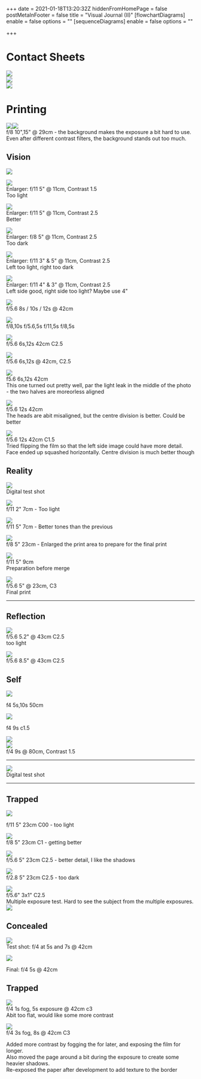 +++
date = 2021-01-18T13:20:32Z
hiddenFromHomePage = false
postMetaInFooter = false
title = "Visual Journal (II)"
[flowchartDiagrams]
enable = false
options = ""
[sequenceDiagrams]
enable = false
options = ""

+++
# Contact Sheets

![](/uploads/contact-1-f8-14s.jpg)  
![](/uploads/contact-2-f8-10s.jpg)  
![](/uploads/contact-3-f8-20s-10s-38cm.jpg)

# Printing

![](/uploads/f8-10s-15s-29cm-1.jpg)![](/uploads/f8-10s-15s-29cm-2.jpg)  
f/8 10",15" @ 29cm - the background makes the exposure a bit hard to use. Even after different contrast filters, the background stands out too much.

## Vision

![](/uploads/vision/f11-5s-11cm-c2-5-ii.jpg)

![](/uploads/vision/f11-5s-11cm-c1-5.jpg)  
Enlarger: f/11 5" @ 11cm, Contrast 1.5  
Too light

![](/uploads/vision/f11-5s-11cm-c2-5.jpg)  
Enlarger: f/11 5" @ 11cm, Contrast 2.5  
Better

![](/uploads/vision/f8-5s-11cm-c2-5.jpg)  
Enlarger: f/8 5" @ 11cm, Contrast 2.5  
Too dark

![](/uploads/vision/f11-3s-5s-11cm-c2-5.jpg)  
Enlarger: f/11 3" & 5" @ 11cm, Contrast 2.5  
Left too light, right too dark

![](/uploads/vision/f11-4s-3s-11cm-c2-5.jpg)  
Enlarger: f/11 4" & 3" @ 11cm, Contrast 2.5  
Left side good, right side too light? Maybe use 4"

![](/uploads/f5-6-8s-10s-12s-42cm.jpg)  
f/5.6 8s / 10s / 12s @ 42cm

![](/uploads/f8-10s-f5-6-5s-f11-5s-f8-5s.jpg)  
f/8,10s f/5.6,5s f/11,5s f/8,5s

![](/uploads/f5-6-6s-12s-42cm-c2-5.jpg)  
f/5.6 6s,12s 42cm C2.5

![](/uploads/f5-6-6s-12s-42cm-c2-5-_2.jpg)  
f/5.6 6s,12s @ 42cm, C2.5

![](/uploads/f5-6-6s-12s-42cm.jpg)  
f5.6 6s,12s 42cm  
This one turned out pretty well, par the light leak in the middle of the photo - the two halves are moreorless aligned

![](/uploads/f5-6-12s-42cm.jpg)  
f/5.6 12s 42cm  
The heads are abit misaligned, but the centre division is better. Could be better

![](/uploads/f5-6-12s-42cm-c1-5.jpg)  
f/5.6 12s 42cm C1.5  
Tried flipping the film so that the left side image could have more detail. Face ended up squashed horizontally. Centre division is much better though

## Reality

![](/uploads/0t4a1513_dxo.jpg)  
Digital test shot

![](/uploads/f11-2s-7cm.jpg)  
f/11 2" 7cm - Too light

![](/uploads/f11-5s-7cm.jpg)  
f/11 5" 7cm - Better tones than the previous

![](/uploads/f8-5s-23cm.jpg)  
f/8 5" 23cm - Enlarged the print area to prepare for the final print

![](/uploads/f11-5s-9cm.jpg)  
f/11 5" 9cm  
Preparation before merge

![](/uploads/f5-6-5s-23cm-c3.jpg)  
f/5.6 5" @ 23cm, C3  
Final print

***

## Reflection

![](/uploads/f5-6-5-2s-43cm-c2-5.jpg)  
f/5.6 5.2" @ 43cm C2.5  
too light

![](/uploads/f5-6-8-5s-43cm-c2-5.jpg)  
f/5.6 8.5" @ 43cm C2.5

## Self

![](/uploads/f4-5s-10s-50cm.jpg)

f4 5s,10s 50cm

![](/uploads/f4-9s-c1-5.jpg)

f4 9s c1.5

![](/uploads/scn_0003.jpg)  
![](/uploads/f4-9s-80cm-c1-5.jpg)  
f/4 9s @ 80cm, Contrast 1.5

***

![](/uploads/0t4a0961_dxo.jpg)  
Digital test shot

***

## Trapped

![](/uploads/f11-5s-23cm-c00.jpg)

f/11 5" 23cm C00 - too light

![](/uploads/f8-5s-23cm-c1.jpg)  
f/8 5" 23cm C1 - getting better

![](/uploads/f5-6-23cm-5s-c2-5.jpg)  
f/5.6 5" 23cm C2.5 - better detail, I like the shadows

![](/uploads/f5-6-5s-23cm-c2-5.jpg)  
f/2.8 5" 23cm C2.5 - too dark

![](/uploads/f5-6-fx1s-c2-5.jpg)  
f/5.6" 3x1" C2.5  
Multiple exposure test. Hard to see the subject from the multiple exposures.  
![](/uploads/f5-6-4x0-6s-26cm-c2-5.jpg)

## Concealed

![](/uploads/f4-5s-7s.jpg)  
Test shot: f/4 at 5s and 7s @ 42cm

![](/uploads/f4-5s-42cm.jpg)

Final: f/4 5s @ 42cm

## Trapped

![](/uploads/f4-1s-fog-5s-42cm-c3.jpg)  
f/4 1s fog, 5s exposure @ 42cm c3  
Abit too flat, would like some more contrast

![](/uploads/f4-8s-c3.jpg)  
f/4 3s fog, 8s @ 42cm C3

Added more contrast by fogging the for later, and exposing the film for longer.  
Also moved the page around a bit during the exposure to create some heavier shadows.  
Re-exposed the paper after development to add texture to the border